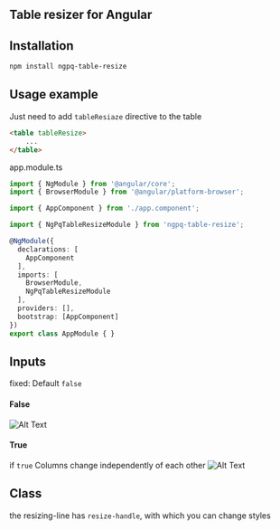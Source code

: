 ## Table resizer for Angular

## Installation

```sh
npm install ngpq-table-resize
```

## Usage example
Just need to add `tableResiaze` directive to the table
```html
<table tableResize>
    ...
</table>
```
app.module.ts
```typescript
import { NgModule } from '@angular/core';
import { BrowserModule } from '@angular/platform-browser';

import { AppComponent } from './app.component';

import { NgPqTableResizeModule } from 'ngpq-table-resize';

@NgModule({
  declarations: [
    AppComponent
  ],
  imports: [
    BrowserModule,
    NgPqTableResizeModule
  ],
  providers: [],
  bootstrap: [AppComponent]
})
export class AppModule { }
```

## Inputs
fixed: Default `false`
#### False
![Alt Text](https://s1.gifyu.com/images/Basic.gif)

#### True
if `true` Columns change independently of each other
![Alt Text](https://s5.gifyu.com/images/fixed.gif)

## Class 
the resizing-line has `resize-handle`, with which you can change styles